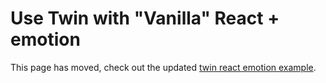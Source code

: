 # Use Twin with "Vanilla" React + emotion

This page has moved, check out the updated [twin react emotion example](https://github.com/ben-rogerson/twin.examples/tree/master/react-emotion).
